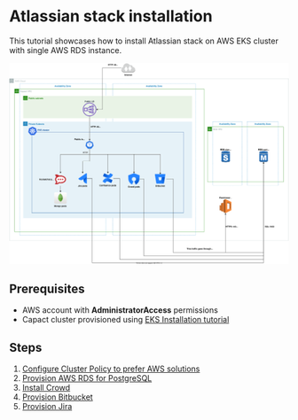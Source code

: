 # Atlassian stack installation

This tutorial showcases how to install Atlassian stack on AWS EKS cluster with single AWS RDS instance.

![Capact_Atlassian](./assets/Capact_Atlassian.svg)

## Prerequisites

- AWS account with **AdministratorAccess** permissions
- Capact cluster provisioned using [EKS Installation tutorial](../eks-installation/README.md)

## Steps

1. [Configure Cluster Policy to prefer AWS solutions](./1-cluster-policy-configuration.md)
1. [Provision AWS RDS for PostgreSQL](./2-aws-rds-provisioning.md)
1. [Install Crowd](./3-crowd-installation.md)
1. [Provision Bitbucket](./4-bitbucket-installation.md)
1. [Provision Jira](./5-jira-provisioning.md)
